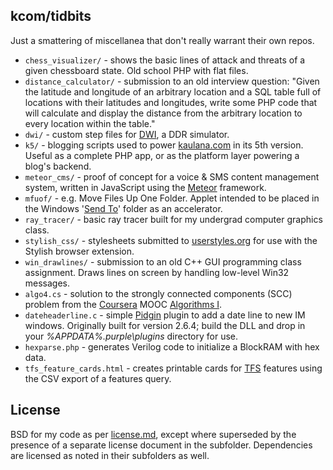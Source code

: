 ## kcom/tidbits

Just a smattering of miscellanea that don't really warrant their own repos.

* `chess_visualizer/` - shows the basic lines of attack and threats of a given
  chessboard state. Old school PHP with flat files.
* `distance_calculator/` - submission to an old interview question:
  "Given the latitude and longitude of an arbitrary location and a SQL table full
  of locations with their latitudes and longitudes, write some PHP code that will
  calculate and display the distance from the arbitrary location to every location
  within the table."
* `dwi/` - custom step files for [DWI](http://dwi.ddruk.com/), a DDR simulator.
* `k5/` - blogging scripts used to power [kaulana.com][1] in its 5th version. Useful
  as a complete PHP app, or as the platform layer powering a blog's backend.
* `meteor_cms/` - proof of concept for a voice & SMS content management system,
  written in JavaScript using the [Meteor](http://meteor.com) framework.
* `mfuof/` - e.g. Move Files Up One Folder. Applet intended to be placed in the
  Windows '[Send To][2]' folder as an accelerator.
* `ray_tracer/` - basic ray tracer built for my undergrad computer graphics class.
* `stylish_css/` - stylesheets submitted to [userstyles.org][3] for use with the
  Stylish browser extension.
* `win_drawlines/` - submission to an old C++ GUI programming class assignment.
  Draws lines on screen by handling low-level Win32 messages.
* `algo4.cs` - solution to the strongly connected components (SCC) problem from
  the [Coursera](http://coursera.org) MOOC [Algorithms I][4].
* `dateheaderline.c` - simple [Pidgin](http://pidgin.im/) plugin to add a date line
  to new IM windows. Originally built for version 2.6.4; build the DLL and drop in
  your _%APPDATA%\.purple\plugins_ directory for use.
* `hexparse.php` - generates Verilog code to initialize a BlockRAM with hex data.
* `tfs_feature_cards.html` - creates printable cards for [TFS][5] features using
  the CSV export of a features query.

## License

BSD for my code as per [license.md][6], except where superseded by the presence of
a separate license document in the subfolder. Dependencies are licensed as noted
in their subfolders as well.

[1]: http://kaulana.com/
[2]: https://support.microsoft.com/en-us/kb/310270
[3]: https://userstyles.org/
[4]: https://class.coursera.org/algo/class/index
[5]: https://www.visualstudio.com/en-us/products/tfs-overview-vs.aspx
[6]: /license.md
